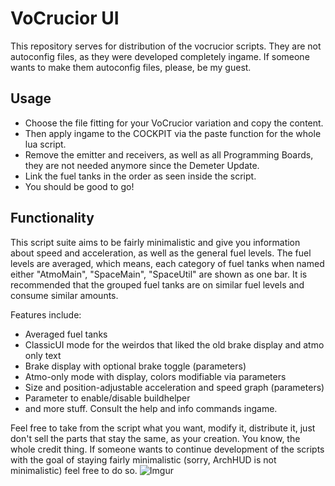 # VoCrucior UI
This repository serves for distribution of the vocrucior scripts. They are not autoconfig files, as they were developed completely ingame.
If someone wants to make them autoconfig files, please, be my guest.

## Usage
- Choose the file fitting for your VoCrucior variation and copy the content. 
- Then apply ingame to the COCKPIT via the paste function for the whole lua script.
- Remove the emitter and receivers, as well as all Programming Boards, they are not needed anymore since the Demeter Update.
- Link the fuel tanks in the order as seen inside the script.
- You should be good to go!

## Functionality
This script suite aims to be fairly minimalistic and give you information about speed and acceleration, as well as the general fuel levels.
The fuel levels are averaged, which means, each category of fuel tanks when named either "AtmoMain", "SpaceMain", "SpaceUtil" are shown as one bar. 
It is recommended that the grouped fuel tanks are on similar fuel levels and consume similar amounts.

Features include:
- Averaged fuel tanks
- ClassicUI mode for the weirdos that liked the old brake display and atmo only text
- Brake display with optional brake toggle (parameters)
- Atmo-only mode with display, colors modifiable via parameters
- Size and position-adjustable acceleration and speed graph (parameters)
- Parameter to enable/disable buildhelper
- and more stuff. Consult the help and info commands ingame.

Feel free to take from the script what you want, modify it, distribute it, just don't sell the parts that stay the same, as your creation.
You know, the whole credit thing. If someone wants to continue development of the scripts with the goal of staying fairly minimalistic (sorry, ArchHUD is not minimalistic)
feel free to do so.
![Imgur](https://i.imgur.com/exzUMCR.png)
